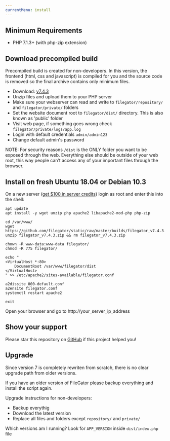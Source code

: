 ```yaml
---
currentMenu: install
---
```


## Minimum Requirements
- PHP 7.1.3+ (with php-zip extension)


## Download precompiled build
Precompiled build is created for non-developers. In this version, the frontend (html, css and javascript) is compiled for you and the source code is removed so the final archive contains only minimum files.

- Download: [v7.4.3](https://github.com/filegator/static/raw/master/builds/filegator_v7.4.3.zip)
- Unzip files and upload them to your PHP server
- Make sure your webserver can read and write to `filegator/repository/` and `filegator/private/` folders
- Set the website document root to `filegator/dist/` directory. This is also known as 'public' folder
- Visit web page, if something goes wrong check `filegator/private/logs/app.log`
- Login with default credentials `admin/admin123`
- Change default admin's password

NOTE: For security reasons `/dist` is the ONLY folder you want to be exposed through the web. Everything else should be outside of your web root, this way people can’t access any of your important files through the browser.

## Install on fresh Ubuntu 18.04 or Debian 10.3
On a new server ([get $100 in server credits](https://m.do.co/c/93994ebda78d)) login as root and enter this into the shell:
```
apt update
apt install -y wget unzip php apache2 libapache2-mod-php php-zip

cd /var/www/
wget https://github.com/filegator/static/raw/master/builds/filegator_v7.4.3.zip
unzip filegator_v7.4.3.zip && rm filegator_v7.4.3.zip

chown -R www-data:www-data filegator/
chmod -R 775 filegator/

echo "
<VirtualHost *:80>
    DocumentRoot /var/www/filegator/dist
</VirtualHost>
" >> /etc/apache2/sites-available/filegator.conf

a2dissite 000-default.conf
a2ensite filegator.conf
systemctl restart apache2

exit
```
Open your browser and go to http://your_server_ip_address



## Show your support

Please star this repository on [GitHub](https://github.com/filegator/filegator/stargazers) if this project helped you!


## Upgrade

Since version 7 is completely rewriten from scratch, there is no clear upgrade path from older versions.

If you have an older version of FileGator please backup everything and install the script again.

Upgrade instructions for non-developers:

- Backup everythig
- Download the latest version
- Replace all files and folders except `repository/` and `private/`

Which versions am I running? Look for `APP_VERSION` inside `dist/index.php` file
